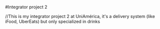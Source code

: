 #Integrator project 2

//This is my integrator project 2 at UniAmérica, it's a delivery system (like iFood, UberEats) but only specialized in drinks
